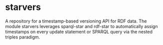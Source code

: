 # starvers
A repository for a timestamp-based versioning API for RDF data. The module starvers leverages sparql-star and rdf-star to automatically assign timestamps on every update statement or SPARQL query via the nested triples paradigm.
